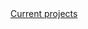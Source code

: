 <html lang="en">
    <head>
        <meta charset="UTF-8">
        <title>Alvin Nguyen</title>
    </head>
    <body>
        <a href="v1-links-and-images/current-projects/projects.html">Current projects</a>
        <a href="v1-links-and-images/blog-posts/2022-12/2022-12.html">
    </body>
</html>